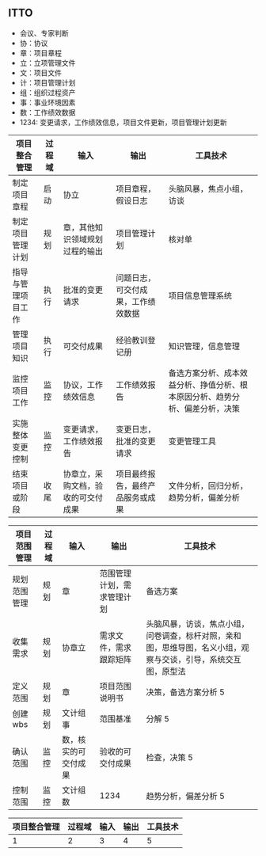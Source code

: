 ## ITTO

-   会议、专家判断
-   协：协议
-   章：项目章程
-   立：立项管理文件
-   文：项目文件
-   计：项目管理计划
-   组：组织过程资产
-   事：事业环境因素
-   数：工作绩效数据
-   1234: 变更请求，工作绩效信息，项目文件更新，项目管理计划更新

| 项目整合管理       | 过程域 | 输入                               | 输出                               | 工具技术                                                                     |
| ------------------ | ------ | ---------------------------------- | ---------------------------------- | ---------------------------------------------------------------------------- |
| 制定项目章程       | 启动   | 协立                               | 项目章程，假设日志                 | 头脑风暴，焦点小组，访谈                                                     |
| 制定项目管理计划   | 规划   | 章，其他知识领域规划过程的输出     | 项目管理计划                       | 核对单                                                                       |
| 指导与管理项目工作 | 执行   | 批准的变更请求                     | 问题日志，可交付成果，工作绩效数据 | 项目信息管理系统                                                             |
| 管理项目知识       | 执行   | 可交付成果                         | 经验教训登记册                     | 知识管理，信息管理                                                           |
| 监控项目工作       | 监控   | 协议，工作绩效信息                 | 工作绩效报告                       | 备选方案分析、成本效益分析、挣值分析、根本原因分析、趋势分析、偏差分析，决策 |
| 实施整体变更控制   | 监控   | 变更请求，工作绩效报告             | 变更日志，批准的变更请求           | 变更管理工具                                                                 |
| 结束项目或阶段     | 收尾   | 协章立，采购文档，验收的可交付成果 | 项目最终报告，最终产品服务或成果   | 文件分析，回归分析，趋势分析，偏差分析                                       |

| 项目范围管理 | 过程域 | 输入                 | 输出                       | 工具技术                                                                                                       |
| ------------ | ------ | -------------------- | -------------------------- | -------------------------------------------------------------------------------------------------------------- |
| 规划范围管理 | 规划   | 章                   | 范围管理计划，需求管理计划 | 备选方案                                                                                                       |
| 收集需求     | 规划   | 协章立               | 需求文件，需求跟踪矩阵     | 头脑风暴，访谈，焦点小组，问卷调查，标杆对照，亲和图，思维导图，名义小组，观察与交谈，引导，系统交互图，原型法 |
| 定义范围     | 规划   | 章                   | 项目范围说明书             | 决策，备选方案分析 5                                                                                           |
| 创建 wbs     | 规划   | 文计组事             | 范围基准                   | 分解 5                                                                                                         |
| 确认范围     | 监控   | 数，核实的可交付成果 | 验收的可交付成果           | 检查，决策 5                                                                                                   |
| 控制范围     | 监控   | 文计组数             | 1234                       | 趋势分析，偏差分析 5                                                                                           |

| 项目整合管理 | 过程域 | 输入 | 输出 | 工具技术 |
| ------------ | ------ | ---- | ---- | -------- |
| 1            | 2      | 3    | 4    | 5        |
